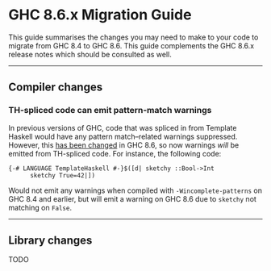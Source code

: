# GHC 8.6.x Migration Guide


This guide summarises the changes you may need to make to your code to migrate from GHC 8.4 to GHC 8.6. This guide complements the GHC 8.6.x release notes which should be consulted as well.

---

## Compiler changes

### TH-spliced code can emit pattern-match warnings


In previous versions of GHC, code that was spliced in from Template Haskell would have any pattern match–related warnings suppressed. However, this [ has been changed](https://ghc.haskell.org/trac/ghc/ticket/14843) in GHC 8.6, so now warnings *will* be emitted from TH-spliced code. For instance, the following code:

```
{-# LANGUAGE TemplateHaskell #-}$([d| sketchy ::Bool->Int
      sketchy True=42|])
```


Would not emit any warnings when compiled with `-Wincomplete-patterns` on GHC 8.4 and earlier, but will emit a warning on GHC 8.6 due to `sketchy` not matching on `False`.

---

## Library changes

TODO